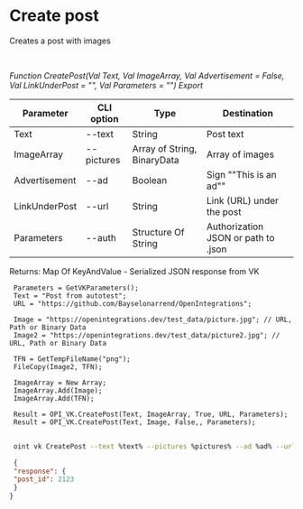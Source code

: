 ﻿---
sidebar_position: 1
---

# Create post
 Creates a post with images




<br/>


*Function CreatePost(Val Text, Val ImageArray, Val Advertisement = False, Val LinkUnderPost = "", Val Parameters = "") Export*

 | Parameter | CLI option | Type | Destination |
 |-|-|-|-|
 | Text | --text | String | Post text |
 | ImageArray | --pictures | Array of String, BinaryData | Array of images |
 | Advertisement | --ad | Boolean | Sign ""This is an ad"" |
 | LinkUnderPost | --url | String | Link (URL) under the post |
 | Parameters | --auth | Structure Of String | Authorization JSON or path to .json |

 
 Returns: Map Of KeyAndValue - Serialized JSON response from VK


```bsl title="Code example"
 Parameters = GetVKParameters();
 Text = "Post from autotest";
 URL = "https://github.com/Bayselonarrend/OpenIntegrations";
 
 Image = "https://openintegrations.dev/test_data/picture.jpg"; // URL, Path or Binary Data
 Image2 = "https://openintegrations.dev/test_data/picture2.jpg"; // URL, Path or Binary Data
 
 TFN = GetTempFileName("png");
 FileCopy(Image2, TFN);
 
 ImageArray = New Array;
 ImageArray.Add(Image);
 ImageArray.Add(TFN);
 
 Result = OPI_VK.CreatePost(Text, ImageArray, True, URL, Parameters);
 Result = OPI_VK.CreatePost(Text, Image, False,, Parameters);
```
	


```sh title="CLI command example"
 
 oint vk CreatePost --text %text% --pictures %pictures% --ad %ad% --url %url% --auth %auth%

```

```json title="Result"
 {
 "response": {
 "post_id": 2123
 }
}
```
